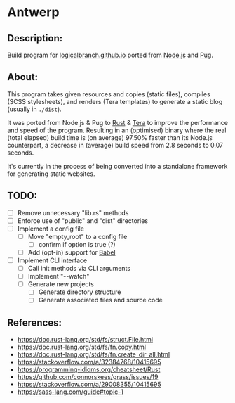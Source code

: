 # Antwerp
## Description:
Build program for [logicalbranch.github.io](https://logicalbranch.github.io) ported from [Node.js](https://nodejs.org/en/) and [Pug](https://pugjs.org/api/getting-started.html).

## About:
This program takes given resources and copies (static files), compiles (SCSS stylesheets), and renders (Tera templates) to generate a static blog (usually in `./dist`).

It was ported from Node.js & Pug to [Rust](https://www.rust-lang.org/) & [Tera](https://tera.netlify.app/) to improve the performance and speed of the program. Resulting in an (optimised) binary where the real (total elapsed) build time is (on average) 97.50% faster than its Node.js counterpart, a decrease in (average) build speed from 2.8 seconds to 0.07 seconds.

It's currently in the process of being converted into a standalone framework for generating static websites.

## TODO:
- [ ] Remove unnecessary "lib.rs" methods
- [ ] Enforce use of "public" and "dist" directories
- [ ] Implement a config file
  - [ ] Move "empty_root" to a config file
    - [ ] confirm if option is true (?)
  - [ ] Add (opt-in) support for [Babel](https://babeljs.io/)
- [ ] Implement CLI interface
  - [ ] Call init methods via CLI arguments
  - [ ] Implement "--watch"
  - [ ] Generate new projects
    - [ ] Generate directory structure
    - [ ] Generate associated files and source code

## References:
 * https://doc.rust-lang.org/std/fs/struct.File.html
 * https://doc.rust-lang.org/std/fs/fn.copy.html
 * https://doc.rust-lang.org/std/fs/fn.create_dir_all.html
 * https://stackoverflow.com/a/32384768/10415695
 * https://programming-idioms.org/cheatsheet/Rust
 * https://github.com/connorskees/grass/issues/19
 * https://stackoverflow.com/a/29008355/10415695
 * https://sass-lang.com/guide#topic-1